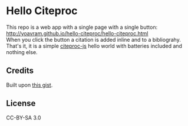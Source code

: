 # Hello Citeproc

This repo is a web app with a single page with a single button:  
http://yoavram.github.io/hello-citeproc/hello-citeproc.html  
When you click the button a citation is added inline and to a bibliograhy.  
That's it, it is a simple [citeproc-js] hello world with batteries included and nothing else.

## Credits

Built upon [this gist](https://gist.github.com/bdarcus/864632).

## License

CC-BY-SA 3.0

[citeproc-js]: http://gsl-nagoya-u.net/http/pub/citeproc-doc.html